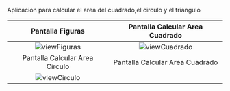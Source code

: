Aplicacion para calcular el area del cuadrado,el circulo y el triangulo


|                               Pantalla Figuras                              |                                   Pantalla Calcular Area Cuadrado                                |
|:------------------------------------------------------------------------------:|:------------------------------------------------------------------------------:|
|  ![viewFiguras](https://github.com/saulhervas/calcularAreaApp/assets/136034899/d72439b8-3424-4e61-a934-70dd746302af)  |  ![viewCuadrado](https://github.com/saulhervas/calcularAreaApp/assets/136034899/3ba9c8cc-fddc-4fa0-8f55-e17052265093)  |
|                               Pantalla Calcular Area Circulo                              |                                   Pantalla Calcular Area Cuadrado                                   |
|  ![viewCirculo](https://github.com/saulhervas/calcularAreaApp/assets/136034899/87bb650c-abe8-4e30-834e-e4609d493c22)  |    |
